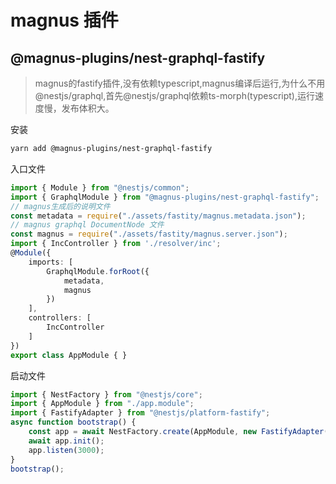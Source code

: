 # magnus 插件

## @magnus-plugins/nest-graphql-fastify
> magnus的fastify插件,没有依赖typescript,magnus编译后运行,为什么不用@nestjs/graphql,首先@nestjs/graphql依赖ts-morph(typescript),运行速度慢，发布体积大。

安装
```sh
yarn add @magnus-plugins/nest-graphql-fastify
```
入口文件
```ts
import { Module } from "@nestjs/common";
import { GraphqlModule } from "@magnus-plugins/nest-graphql-fastify";
// magnus生成后的说明文件
const metadata = require("./assets/fastity/magnus.metadata.json");
// magnus graphql DocumentNode 文件
const magnus = require("./assets/fastity/magnus.server.json");
import { IncController } from './resolver/inc';
@Module({
    imports: [
        GraphqlModule.forRoot({
            metadata,
            magnus
        })
    ],
    controllers: [
        IncController
    ]
})
export class AppModule { }
```
启动文件
```ts
import { NestFactory } from "@nestjs/core";
import { AppModule } from "./app.module";
import { FastifyAdapter } from "@nestjs/platform-fastify";
async function bootstrap() {
    const app = await NestFactory.create(AppModule, new FastifyAdapter());
    await app.init();
    app.listen(3000);
}
bootstrap();
```